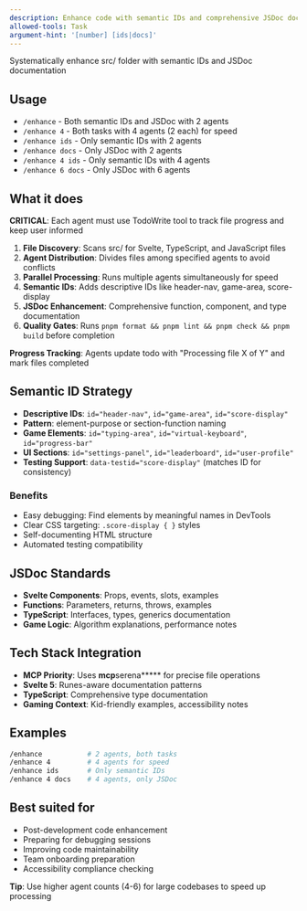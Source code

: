 ```yaml
---
description: Enhance code with semantic IDs and comprehensive JSDoc documentation
allowed-tools: Task
argument-hint: '[number] [ids|docs]'
---
```


Systematically enhance src/ folder with semantic IDs and JSDoc documentation

## Usage

- `/enhance` - Both semantic IDs and JSDoc with 2 agents
- `/enhance 4` - Both tasks with 4 agents (2 each) for speed
- `/enhance ids` - Only semantic IDs with 2 agents
- `/enhance docs` - Only JSDoc with 2 agents
- `/enhance 4 ids` - Only semantic IDs with 4 agents
- `/enhance 6 docs` - Only JSDoc with 6 agents

## What it does

**CRITICAL**: Each agent must use TodoWrite tool to track file progress and keep user informed

1. **File Discovery**: Scans src/ for Svelte, TypeScript, and JavaScript files
2. **Agent Distribution**: Divides files among specified agents to avoid conflicts
3. **Parallel Processing**: Runs multiple agents simultaneously for speed
4. **Semantic IDs**: Adds descriptive IDs like header-nav, game-area, score-display
5. **JSDoc Enhancement**: Comprehensive function, component, and type documentation
6. **Quality Gates**: Runs `pnpm format && pnpm lint && pnpm check && pnpm build` before completion

**Progress Tracking**: Agents update todo with "Processing file X of Y" and mark files completed

## Semantic ID Strategy

- **Descriptive IDs**: `id="header-nav"`, `id="game-area"`, `id="score-display"`
- **Pattern**: element-purpose or section-function naming
- **Game Elements**: `id="typing-area"`, `id="virtual-keyboard"`, `id="progress-bar"`
- **UI Sections**: `id="settings-panel"`, `id="leaderboard"`, `id="user-profile"`
- **Testing Support**: `data-testid="score-display"` (matches ID for consistency)

### Benefits

- Easy debugging: Find elements by meaningful names in DevTools
- Clear CSS targeting: `.score-display { }` styles
- Self-documenting HTML structure
- Automated testing compatibility

## JSDoc Standards

- **Svelte Components**: Props, events, slots, examples
- **Functions**: Parameters, returns, throws, examples
- **TypeScript**: Interfaces, types, generics documentation
- **Game Logic**: Algorithm explanations, performance notes

## Tech Stack Integration

- **MCP Priority**: Uses **mcp**serena**\*** for precise file operations
- **Svelte 5**: Runes-aware documentation patterns
- **TypeScript**: Comprehensive type documentation
- **Gaming Context**: Kid-friendly examples, accessibility notes

## Examples

```bash
/enhance           # 2 agents, both tasks
/enhance 4         # 4 agents for speed
/enhance ids       # Only semantic IDs
/enhance 4 docs    # 4 agents, only JSDoc
```

## Best suited for

- Post-development code enhancement
- Preparing for debugging sessions
- Improving code maintainability
- Team onboarding preparation
- Accessibility compliance checking

**Tip**: Use higher agent counts (4-6) for large codebases to speed up processing
